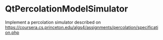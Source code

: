 # QtPercolationModelSimulator
Implement a percolation simulator described on https://coursera.cs.princeton.edu/algs4/assignments/percolation/specification.php
